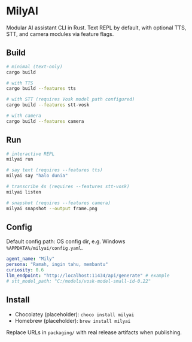 # MilyAI

Modular AI assistant CLI in Rust. Text REPL by default, with optional TTS, STT, and camera modules via feature flags.

## Build

```bash
# minimal (text-only)
cargo build

# with TTS
cargo build --features tts

# with STT (requires Vosk model path configured)
cargo build --features stt-vosk

# with camera
cargo build --features camera
```

## Run

```bash
# interactive REPL
milyai run

# say text (requires --features tts)
milyai say "halo dunia"

# transcribe 4s (requires --features stt-vosk)
milyai listen

# snapshot (requires --features camera)
milyai snapshot --output frame.png
```

## Config

Default config path: OS config dir, e.g. Windows `%APPDATA%/milyai/config.yaml`.

```yaml
agent_name: "Mily"
persona: "Ramah, ingin tahu, membantu"
curiosity: 0.6
llm_endpoint: "http://localhost:11434/api/generate" # example
# stt_model_path: "C:/models/vosk-model-small-id-0.22"
```

## Install

- Chocolatey (placeholder): `choco install milyai`
- Homebrew (placeholder): `brew install milyai`

Replace URLs in `packaging/` with real release artifacts when publishing. 